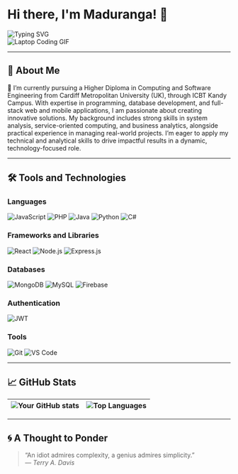 # Hi there, I'm Maduranga! 👋  

![Typing SVG](https://readme-typing-svg.herokuapp.com?color=36BCF7&lines=Full-stack+Developer;Tech+Enthusiast;Lifelong+Learner)  
![Laptop Coding GIF](https://media.tenor.com/RurUH7TetEIAAAAj/modular-festival-modular.gif)

---

## 🚀 About Me  
🔭 I’m currently pursuing a Higher Diploma in Computing and Software Engineering from Cardiff Metropolitan University (UK), through ICBT Kandy Campus. With expertise in programming, database development, and full-stack web and mobile applications, I am passionate about creating innovative solutions. My background includes strong skills in system analysis, service-oriented computing, and business analytics, alongside practical experience in managing real-world projects. I’m eager to apply my technical and analytical skills to drive impactful results in a dynamic, technology-focused role.

---

## 🛠️ Tools and Technologies  

### Languages  
![JavaScript](https://img.shields.io/badge/-JavaScript-F7DF1E?logo=javascript&logoColor=black&style=flat) ![PHP](https://img.shields.io/badge/-PHP-4F5B93?logo=php&logoColor=white&style=flat) ![Java](https://img.shields.io/badge/-Java-007396?logo=java&logoColor=white&style=flat) ![Python](https://img.shields.io/badge/-Python-3776AB?logo=python&logoColor=white&style=flat) ![C#](https://img.shields.io/badge/-C%23-9B4F96?logo=c-sharp&logoColor=white&style=flat)

### Frameworks and Libraries
![React](https://img.shields.io/badge/-React-61DAFB?logo=react&logoColor=black&style=flat) ![Node.js](https://img.shields.io/badge/-Node.js-339933?logo=node.js&logoColor=white&style=flat) ![Express.js](https://img.shields.io/badge/-Express.js-404D59?logo=express&logoColor=white&style=flat)  

### Databases  
![MongoDB](https://img.shields.io/badge/-MongoDB-4EA94B?logo=mongodb&logoColor=white&style=flat) ![MySQL](https://img.shields.io/badge/-MySQL-4479A1?logo=mysql&logoColor=white&style=flat) ![Firebase](https://img.shields.io/badge/-Firebase-FFCA28?logo=firebase&logoColor=black&style=flat)  

### Authentication  
![JWT](https://img.shields.io/badge/-JWT-000000?logo=json-web-tokens&logoColor=white&style=flat)  

### Tools  
![Git](https://img.shields.io/badge/-Git-F05032?logo=git&logoColor=white&style=flat) ![VS Code](https://img.shields.io/badge/-VS_Code-007ACC?logo=visual-studio-code&logoColor=white&style=flat)  


---

## 📈 GitHub Stats  

| ![Your GitHub stats](https://github-readme-stats.vercel.app/api?username=MadurangaLakshan&show_icons=true&theme=tokyonight) | ![Top Languages](https://github-readme-stats.vercel.app/api/top-langs/?username=MadurangaLakshan&layout=compact&theme=tokyonight) |  
|---------------------------------------------------------------------------------------------------------------------------|-------------------------------------------------------------------------------------------------|  

<!--

## 🌐 Let's Connect!  
[![LinkedIn](https://img.shields.io/badge/-LinkedIn-0077B5?logo=linkedin&logoColor=white&style=flat)](https://www.linkedin.com/in/madurangalakshan) 
[![Email](https://img.shields.io/badge/-Email-EA4335?logo=gmail&logoColor=white&style=flat)](mailto:maduranga1234lakshan@gmail.com)  
-->
---



## 🌀 A Thought to Ponder

> “An idiot admires complexity, a genius admires simplicity.”  
> — *Terry A. Davis*
